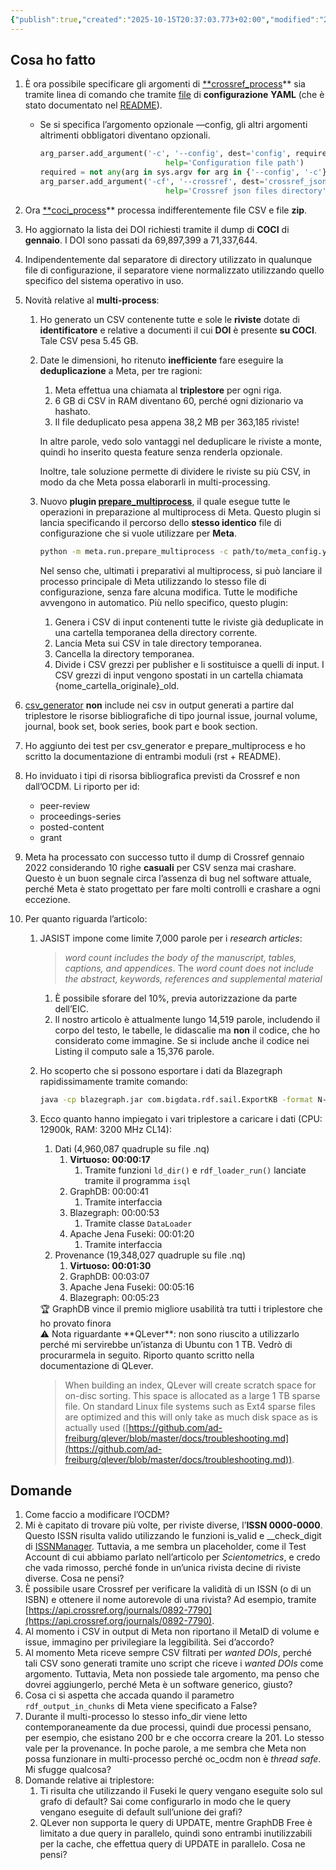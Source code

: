 ```yaml
---
{"publish":true,"created":"2025-10-15T20:37:03.773+02:00","modified":"2025-10-15T19:37:18.000+02:00","cssclasses":""}
---
```



## Cosa ho fatto

1. È ora possibile specificare gli argomenti di [**crossref_process](https://github.com/opencitations/meta/blob/master/run/crossref_process.py)** sia tramite linea di comando che tramite [file](https://github.com/opencitations/meta/blob/master/config/crossref_config.yaml) di **configurazione** **YAML** (che è stato documentato nel [README](https://github.com/opencitations/meta/blob/master/README.md)).
    - Se si specifica l’argomento opzionale —config, gli altri argomenti altrimenti obbligatori diventano opzionali.
        
        ```python
        arg_parser.add_argument('-c', '--config', dest='config', required=False,
                                    help='Configuration file path')
        required = not any(arg in sys.argv for arg in {'--config', '-c'})
        arg_parser.add_argument('-cf', '--crossref', dest='crossref_json_dir', required=required,
                                    help='Crossref json files directory')
        ```
        
2. Ora [**coci_process](https://github.com/opencitations/meta/blob/master/run/coci_process.py)** processa indifferentemente file CSV e file **zip**.
3. Ho aggiornato la lista dei DOI richiesti tramite il dump di **COCI** di **gennaio**. I DOI sono passati da 69,897,399 a 71,337,644.
4. Indipendentemente dal separatore di directory utilizzato in qualunque file di configurazione, il separatore viene normalizzato utilizzando quello specifico del sistema operativo in uso.
5. Novità relative al **multi-process**:
    1. Ho generato un CSV contenente tutte e sole le **riviste** dotate di **identificatore** e relative a documenti il cui **DOI** è presente **su COCI**. Tale CSV pesa 5.45 GB.
    2. Date le dimensioni, ho ritenuto **inefficiente** fare eseguire la **deduplicazione** a Meta, per tre ragioni:
        1. Meta effettua una chiamata al **triplestore** per ogni riga. 
        2. 6 GB di CSV in RAM diventano 60, perché ogni dizionario va hashato.
        3. Il file deduplicato pesa appena 38,2 MB per 363,185 riviste!
        
        In altre parole, vedo solo vantaggi nel deduplicare le riviste a monte, quindi ho inserito questa feature senza renderla opzionale. 
        
        Inoltre, tale soluzione permette di dividere le riviste su più CSV, in modo da che Meta possa elaborarli in multi-processing.
        
    3. Nuovo **plugin [prepare_multiprocess](https://github.com/opencitations/meta/blob/master/run/prepare_multiprocess.py)**, il quale esegue tutte le operazioni in preparazione al multiprocess di Meta. Questo plugin si lancia specificando il percorso dello **stesso identico** file di configurazione che si vuole utilizzare per **Meta**.
        
        ```bash
        python -m meta.run.prepare_multiprocess -c path/to/meta_config.yaml
        ```
        
        Nel senso che, ultimati i preparativi al multiprocess, si può lanciare il processo principale di Meta utilizzando lo stesso file di configurazione, senza fare alcuna modifica. Tutte le modifiche avvengono in automatico. Più nello specifico, questo plugin:
        
        1. Genera i CSV di input contenenti tutte le riviste già deduplicate in una cartella temporanea della directory corrente.
        2. Lancia Meta sui CSV in tale directory temporanea.
        3. Cancella la directory temporanea.
        4. Divide i CSV grezzi per publisher e li sostituisce a quelli di input. I CSV grezzi di input vengono spostati in un cartella chiamata {nome_cartella_originale}_old.
6. [csv_generator](https://github.com/opencitations/meta/blob/master/run/csv_generator.py) **non** include nei csv in output generati a partire dal triplestore le risorse bibliografiche di tipo journal issue, journal volume, journal, book set, book series, book part e book section.
7. Ho aggiunto dei test per csv_generator e prepare_multiprocess e ho scritto la documentazione di entrambi moduli (rst + README).
8. Ho inviduato i tipi di risorsa bibliografica previsti da Crossref e non dall’OCDM. Li riporto per id:
    - peer-review
    - proceedings-series
    - posted-content
    - grant
9. Meta ha processato con successo tutto il dump di Crossref gennaio 2022 considerando 10 righe **casuali** per CSV senza mai crashare. Questo è un buon segnale circa l’assenza di bug nel software attuale, perché Meta è stato progettato per fare molti controlli e crashare a ogni eccezione.
10. Per quanto riguarda l’articolo:
    1. JASIST impone come limite 7,000 parole per i *research articles*:
        
        > *word count includes the body of the manuscript, tables, captions, and appendices*. The *word count does not include the abstract, keywords, references and supplemental material*
        > 
        1. È possibile sforare del 10%, previa autorizzazione da parte dell’EIC.
        2. Il nostro articolo è attualmente lungo 14,519 parole, includendo il corpo del testo, le tabelle, le didascalie ma **non** il codice, che ho considerato come immagine. Se si include anche il codice nei Listing il computo sale a 15,376 parole.
    2. Ho scoperto che si possono esportare i dati da Blazegraph rapidissimamente tramite comando:
        
        ```bash
        java -cp blazegraph.jar com.bigdata.rdf.sail.ExportKB -format N-Quads .\RWStore.properties
        ```
        
    3. Ecco quanto hanno impiegato i vari triplestore a caricare i dati (CPU: 12900k, RAM: 3200 MHz CL14):
        1. Dati (4,960,087 quadruple su file .nq)
            1. **Virtuoso: 00:00:17**
                1. Tramite funzioni `ld_dir()` e `rdf_loader_run()` lanciate tramite il programma `isql`
            2. GraphDB: 00:00:41
                1. Tramite interfaccia
            3. Blazegraph: 00:00:53
                1. Tramite classe `DataLoader`
            4. Apache Jena Fuseki: 00:01:20
                1. Tramite interfaccia
        2. Provenance (19,348,027 quadruple su file .nq)
            1. **Virtuoso: 00:01:30**
            2. GraphDB: 00:03:07
            3. Apache Jena Fuseki: 00:05:16
            4. Blazegraph: 00:05:23
        
        <aside>
        🏆 GraphDB vince il premio migliore usabilità tra tutti i triplestore che ho provato finora
        
        </aside>
        
        <aside>
        ⚠️ Nota riguardante **QLever**: non sono riuscito a utilizzarlo perché mi servirebbe un’istanza di Ubuntu con 1 TB. Vedrò di procurarmela in seguito. Riporto quanto scritto nella documentazione di QLever.
        
        </aside>
        
        > When building an index, QLever will create scratch space for on-disc sorting. This space is allocated as a large 1 TB sparse file. On standard Linux file systems such as Ext4 sparse files are optimized and this will only take as much disk space as is actually used ([https://github.com/ad-freiburg/qlever/blob/master/docs/troubleshooting.md](https://github.com/ad-freiburg/qlever/blob/master/docs/troubleshooting.md)).
        > 

## Domande

1. Come faccio a modificare l’OCDM?
2. Mi è capitato di trovare più volte, per riviste diverse, l’**ISSN 0000-0000**. Questo ISSN risulta valido utilizzando le funzioni is_valid e __check_digit di [ISSNManager](https://github.com/opencitations/meta/blob/master/lib/id_manager/issnmanager.py). Tuttavia, a me sembra un placeholder, come il Test Account di cui abbiamo parlato nell’articolo per *Scientometrics*, e credo che vada rimosso, perché fonde in un’unica rivista decine di riviste diverse. Cosa ne pensi?
3. È possibile usare Crossref per verificare la validità di un ISSN (o di un ISBN) e ottenere il nome autorevole di una rivista? Ad esempio, tramite [https://api.crossref.org/journals/0892-7790](https://api.crossref.org/journals/0892-7790). 
4. Al momento i CSV in output di Meta non riportano il MetaID di volume e issue, immagino per privilegiare la leggibilità. Sei d’accordo?
5. Al momento Meta riceve sempre CSV filtrati per *wanted DOIs*, perché tali CSV sono generati tramite uno script che riceve i *wanted DOIs* come argomento. Tuttavia, Meta non possiede tale argomento, ma penso che dovrei aggiungerlo, perché Meta è un software generico, giusto?
6. Cosa ci si aspetta che accada quando il parametro `rdf_output_in_chunks` di Meta viene specificato a False?
7. Durante il multi-processo lo stesso info_dir viene letto contemporaneamente da due processi, quindi due processi pensano, per esempio, che esistano 200 br e che occorra creare la 201. Lo stesso vale per la provenance. In poche parole, a me sembra che Meta non possa funzionare in multi-processo perché oc_ocdm non è *thread safe*. Mi sfugge qualcosa?
8. Domande relative ai triplestore:
    1. Ti risulta che utilizzando il Fuseki le query vengano eseguite solo sul grafo di default? Sai come configurarlo in modo che le query vengano eseguite di default sull’unione dei grafi?
    2. QLever non supporta le query di UPDATE, mentre GraphDB Free è limitato a due query in parallelo, quindi sono entrambi inutilizzabili per la cache, che effettua query di UPDATE in parallelo. Cosa ne pensi?